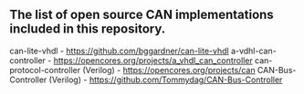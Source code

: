## The list of open source CAN implementations included in this repository.

can-lite-vhdl - https://github.com/bggardner/can-lite-vhdl
a-vdhl-can-controller - https://opencores.org/projects/a_vhdl_can_controller
can-protocol-controller (Verilog) - https://opencores.org/projects/can
CAN-Bus-Controller (Verilog) - https://github.com/Tommydag/CAN-Bus-Controller
